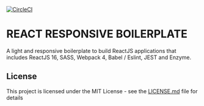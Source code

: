 [![CircleCI](https://circleci.com/gh/AlexIncarnati/react-light-boilerplate.svg?style=svg)](https://circleci.com/gh/AlexIncarnati/react-light-boilerplate)

# REACT RESPONSIVE BOILERPLATE

A light and responsive boilerplate to build ReactJS applications that includes ReactJS 16, SASS, Webpack 4, Babel / Eslint, JEST and Enzyme.

## License

This project is licensed under the MIT License - see the [LICENSE.md](LICENSE.md) file for details
